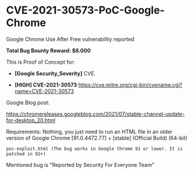 # CVE-2021-30573-PoC-Google-Chrome

Google Chrome Use After Free vulnerability reported

**Total Bug Bounty Reward: $6.000**

This is Proof of Concept for:

* **[Google Security_Severity]** CVE. 

* **[HIGH] CVE-2021-30573** https://cve.mitre.org/cgi-bin/cvename.cgi?name=CVE-2021-30573

Google Blog post:  

https://chromereleases.googleblog.com/2021/07/stable-channel-update-for-desktop_20.html

Requirements: Nothing, you just need to run an HTML file in an older version of Google Chrome [91.0.4472.77] + [stable] (Official Build) (64-bit)
  
    poc-exploit.html (The bug works in Google Chrome 91 or lower. It is patched in 92+)

Mentioned bug is "Reported by Security For Everyone Team"
